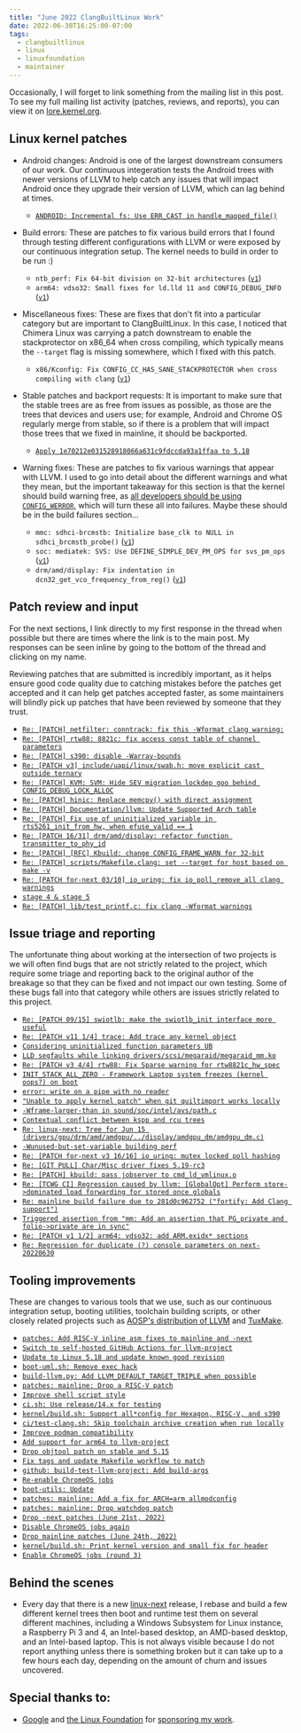 ```yaml
---
title: "June 2022 ClangBuiltLinux Work"
date: 2022-06-30T16:25:00-07:00
tags:
  - clangbuiltlinux
  - linux
  - linuxfoundation
  - maintainer
---
```


Occasionally, I will forget to link something from the mailing list in this post. To see my full mailing list activity (patches, reviews, and reports), you can view it on [lore.kernel.org](https://lore.kernel.org/all/?q=f:nathan@kernel.org).

## Linux kernel patches

* Android changes: Android is one of the largest downstream consumers of our work. Our continuous integeration tests the Android trees with newer versions of LLVM to help catch any issues that will impact Android once they upgrade their version of LLVM, which can lag behind at times.

  * [`ANDROID: Incremental fs: Use ERR_CAST in handle_mapped_file()`](https://android-review.googlesource.com/c/kernel/common/+/2134978)

* Build errors: These are patches to fix various build errors that I found through testing different configurations with LLVM or were exposed by our continuous integration setup. The kernel needs to build in order to be run :)

  * `ntb_perf: Fix 64-bit division on 32-bit architectures` ([`v1`](https://lore.kernel.org/20220622174326.1832697-1-nathan@kernel.org/))
  * `arm64: vdso32: Small fixes for ld.lld 11 and CONFIG_DEBUG_INFO` ([`v1`](https://lore.kernel.org/20220630153121.1317045-1-nathan@kernel.org/))

* Miscellaneous fixes: These are fixes that don't fit into a particular category but are important to ClangBuiltLinux. In this case, I noticed that Chimera Linux was carrying a patch downstream to enable the stackprotector on x86_64 when cross compiling, which typically means the `--target` flag is missing somewhere, which I fixed with this patch.

  * `x86/Kconfig: Fix CONFIG_CC_HAS_SANE_STACKPROTECTOR when cross compiling with clang` ([`v1`](https://lore.kernel.org/20220617180845.2788442-1-nathan@kernel.org/))

* Stable patches and backport requests: It is important to make sure that the stable trees are as free from issues as possible, as those are the trees that devices and users use; for example, Android and Chrome OS regularly merge from stable, so if there is a problem that will impact those trees that we fixed in mainline, it should be backported.

  * [`Apply 1e70212e031528918066a631c9fdccda93a1ffaa to 5.18`](https://lore.kernel.org/Yrnvm6mwtaiKu6Rj@dev-arch.thelio-3990X)

* Warning fixes: These are patches to fix various warnings that appear with LLVM. I used to go into detail about the different warnings and what they mean, but the important takeaway for this section is that the kernel should build warning free, as [all developers should be using `CONFIG_WERROR`](https://lore.kernel.org/r/CAHk-=wifoM9VOp-55OZCRcO9MnqQ109UTuCiXeZ-eyX_JcNVGg@mail.gmail.com/), which will turn these all into failures. Maybe these should be in the build failures section...

  * `mmc: sdhci-brcmstb: Initialize base_clk to NULL in sdhci_brcmstb_probe()` ([`v1`](https://lore.kernel.org/20220608152757.82529-1-nathan@kernel.org/))
  * `soc: mediatek: SVS: Use DEFINE_SIMPLE_DEV_PM_OPS for svs_pm_ops` ([`v1`](https://lore.kernel.org/20220622175649.1856337-1-nathan@kernel.org/))
  * `drm/amd/display: Fix indentation in dcn32_get_vco_frequency_from_reg()` ([`v1`](https://lore.kernel.org/20220623153001.3136739-1-nathan@kernel.org/))



## Patch review and input

For the next sections, I link directly to my first response in the thread when possible but there are times where the link is to the main post. My responses can be seen inline by going to the bottom of the thread and clicking on my name.

Reviewing patches that are submitted is incredibly important, as it helps ensure good code quality due to catching mistakes before the patches get accepted and it can help get patches accepted faster, as some maintainers will blindly pick up patches that have been reviewed by someone that they trust.

* [`Re: [PATCH] netfilter: conntrack: fix this -Wformat clang warning:`](https://lore.kernel.org/Yp9uRz40J24vWLSb@dev-arch.thelio-3990X/)
* [`Re: [PATCH] rtw88: 8821c: fix access const table of channel parameters`](https://lore.kernel.org/YqAQTJqOTB2+242p@dev-arch.thelio-3990X/)
* [`Re: [PATCH] s390: disable -Warray-bounds`](https://lore.kernel.org/YqIJ1iimwIlFDa4n@dev-arch.thelio-3990X/)
* [`Re: [PATCH v3] include/uapi/linux/swab.h: move explicit cast outside ternary`](https://lore.kernel.org/YqJYrImC3Bk40H1H@dev-arch.thelio-3990X/)
* [`Re: [PATCH] KVM: SVM: Hide SEV migration lockdep goo behind CONFIG_DEBUG_LOCK_ALLOC`](https://lore.kernel.org/Yqexcdad6oghl8sv@dev-arch.thelio-3990X/)
* [`Re: [PATCH] hinic: Replace memcpy() with direct assignment`](https://lore.kernel.org/YqtmIIAOH7uRNAZ5@dev-arch.thelio-3990X/)
* [`Re: [PATCH] Documentation/llvm: Update Supported Arch table`](https://lore.kernel.org/Yqy0EkraT0O52Na7@dev-arch.thelio-3990X/)
* [`Re: [PATCH] Fix use of uninitialized variable in rts5261_init_from_hw, when efuse_valid == 1`](https://lore.kernel.org/YqzKrdI0JBORlptt@dev-arch.thelio-3990X/)
* [`Re: [PATCH 16/31] drm/amd/display: refactor function transmitter_to_phy_id`](https://lore.kernel.org/YqzbVxByDw1xSdXb@dev-arch.thelio-3990X/)
* [`Re: [PATCH] [RFC] Kbuild: change CONFIG_FRAME_WARN for 32-bit`](https://lore.kernel.org/Yqzzuk+Wv5q1zIKm@dev-arch.thelio-3990X/)
* [`Re: [PATCH] scripts/Makefile.clang: set --target for host based on make -v`](https://lore.kernel.org/Yq0MV2Z%2FhqSuSYbt@dev-arch.thelio-3990X/)
* [`Re: [PATCH for-next 03/10] io_uring: fix io_poll_remove_all clang warnings`](https://lore.kernel.org/YrHmaOd1md4qqlHx@dev-arch.thelio-3990X/)
* [`stage 4 & stage 5`](https://github.com/ClangBuiltLinux/containers/pull/37)
* [`Re: [PATCH] lib/test_printf.c: fix clang -Wformat warnings`](https://lore.kernel.org/Yr3JN%2FmMn4K+7WnR@dev-arch.thelio-3990X/)



## Issue triage and reporting

The unfortunate thing about working at the intersection of two projects is we will often find bugs that are not strictly related to the project, which require some triage and reporting back to the original author of the breakage so that they can be fixed and not impact our own testing. Some of these bugs fall into that category while others are issues strictly related to this project.

* [`Re: [PATCH 09/15] swiotlb: make the swiotlb_init interface more useful`](https://lore.kernel.org/YpehC7BwBlnuxplF@dev-arch.thelio-3990X/)
* [`Re: [PATCH v11 1/4] trace: Add trace any kernel object`](https://lore.kernel.org/YpoqulzEvwNDHFMH@dev-arch.thelio-3990X/)
* [`Considering uninitialized function parameters UB`](https://github.com/ClangBuiltLinux/linux/issues/1648)
* [`LLD segfaults while linking drivers/scsi/megaraid/megaraid_mm.ko`](https://github.com/ClangBuiltLinux/linux/issues/1649)
* [`Re: [PATCH v3 4/4] rtw88: Fix Sparse warning for rtw8821c_hw_spec`](https://lore.kernel.org/Yp+hfo5Uual8ZUkR@dev-arch.thelio-3990X/)
* [`INIT_STACK_ALL_ZERO - Framework Laptop system freezes (kernel oops?) on boot`](https://github.com/ClangBuiltLinux/linux/issues/1626)
* [`error: write on a pipe with no reader`](https://github.com/ClangBuiltLinux/linux/issues/1651)
* [`"Unable to apply kernel patch" when git quiltimport works locally`](https://gitlab.com/Linaro/tuxsuite/-/issues/169)
* [`-Wframe-larger-than in sound/soc/intel/avs/path.c`](https://github.com/ClangBuiltLinux/linux/issues/1642)
* [`Contextual conflict between kspp and rcu trees`](https://lore.kernel.org/Yqo5SequJuC2qX6S@dev-arch.thelio-3990X/)
* [`Re: linux-next: Tree for Jun 15 (drivers/gpu/drm/amd/amdgpu/../display/amdgpu_dm/amdgpu_dm.c)`](https://lore.kernel.org/YqpACmvbwiEcUfta@dev-arch.thelio-3990X/)
* [`-Wunused-but-set-variable building perf`](https://github.com/ClangBuiltLinux/linux/issues/1654)
* [`Re: [PATCH for-next v3 16/16] io_uring: mutex locked poll hashing`](https://lore.kernel.org/YqyfK34NJakiLiVe@dev-arch.thelio-3990X/)
* [`Re: [GIT PULL] Char/Misc driver fixes 5.19-rc3`](https://lore.kernel.org/Yqywy+Md2AfGDu8v@dev-arch.thelio-3990X/)
* [`Re: [PATCH] kbuild: pass jobserver to cmd_ld_vmlinux.o`](https://lore.kernel.org/YqzXKaaWRNP9C4b0@dev-arch.thelio-3990X/)
* [`Re: [TCWG CI] Regression caused by llvm: [GlobalOpt] Perform store->dominated load forwarding for stored once globals`](https://lore.kernel.org/YrHl20+cA20MwpAP@dev-arch.thelio-3990X/)
* [`Re: mainline build failure due to 281d0c962752 ("fortify: Add Clang support")`](https://lore.kernel.org/YrMu5bdhkPzkxv%2FX@dev-arch.thelio-3990X/)
* [`Triggered assertion from "mm: Add an assertion that PG_private and folio->private are in sync"`](https://lore.kernel.org/YrYzhB7aDNIBz%2FuV@dev-arch.thelio-3990X/)
* [`Re: [PATCH v1 1/2] arm64: vdso32: add ARM.exidx* sections`](https://lore.kernel.org/YryxouOYOJLM+DDK@dev-arch.thelio-3990X/)
* [`Re: Regression for duplicate (?) console parameters on next-20220630`](https://lore.kernel.org/Yr37D4P2Dmnbkb+M@dev-arch.thelio-3990X/)



## Tooling improvements

These are changes to various tools that we use, such as our continuous integration setup, booting utilities, toolchain building scripts, or other closely related projects such as [AOSP's distribution of LLVM](https://android.googlesource.com/platform/prebuilts/clang/host/linux-x86/) and [TuxMake](https://tuxmake.org).

* [`patches: Add RISC-V inline asm fixes to mainline and -next`](https://github.com/ClangBuiltLinux/continuous-integration2/pull/373)
* [`Switch to self-hosted GitHub Actions for llvm-project`](https://github.com/ClangBuiltLinux/containers/pull/25)
* [`Update to Linux 5.18 and update known good revision`](https://github.com/ClangBuiltLinux/tc-build/pull/191)
* [`boot-uml.sh: Remove exec hack`](https://github.com/ClangBuiltLinux/boot-utils/pull/64)
* [`build-llvm.py: Add LLVM_DEFAULT_TARGET_TRIPLE when possible`](https://github.com/ClangBuiltLinux/tc-build/pull/194)
* [`patches: mainline: Drop a RISC-V patch`](https://github.com/ClangBuiltLinux/continuous-integration2/pull/374)
* [`Improve shell script style`](https://github.com/ClangBuiltLinux/tc-build/pull/195)
* [`ci.sh: Use release/14.x for testing`](https://github.com/ClangBuiltLinux/tc-build/pull/196)
* [`kernel/build.sh: Support all*config for Hexagon, RISC-V, and s390`](https://github.com/ClangBuiltLinux/tc-build/pull/197)
* [`ci/test-clang.sh: Skip toolchain archive creation when run locally`](https://github.com/ClangBuiltLinux/containers/pull/27)
* [`Improve podman compatibility`](https://github.com/ClangBuiltLinux/containers/pull/28)
* [`Add support for arm64 to llvm-project`](https://github.com/ClangBuiltLinux/containers/pull/29)
* [`Drop objtool patch on stable and 5.15`](https://github.com/ClangBuiltLinux/continuous-integration2/pull/375)
* [`Fix tags and update Makefile workflow to match`](https://github.com/ClangBuiltLinux/containers/pull/32)
* [`github: build-test-llvm-project: Add build-args`](https://github.com/ClangBuiltLinux/containers/pull/33)
* [`Re-enable ChromeOS jobs`](https://github.com/ClangBuiltLinux/continuous-integration2/pull/376)
* [`boot-utils: Update`](https://github.com/ClangBuiltLinux/continuous-integration2/pull/377)
* [`patches: mainline: Add a fix for ARCH=arm allmodconfig`](https://github.com/ClangBuiltLinux/continuous-integration2/pull/378)
* [`patches: mainline: Drop watchdog patch`](https://github.com/ClangBuiltLinux/continuous-integration2/pull/379)
* [`Drop -next patches (June 21st, 2022)`](https://github.com/ClangBuiltLinux/continuous-integration2/pull/380)
* [`Disable ChromeOS jobs again`](https://github.com/ClangBuiltLinux/continuous-integration2/pull/381)
* [`Drop mainline patches (June 24th, 2022)`](https://github.com/ClangBuiltLinux/continuous-integration2/pull/382)
* [`kernel/build.sh: Print kernel version and small fix for header`](https://github.com/ClangBuiltLinux/tc-build/pull/199)
* [`Enable ChromeOS jobs (round 3)`](https://github.com/ClangBuiltLinux/continuous-integration2/pull/383)



## Behind the scenes

* Every day that there is a new [linux-next](https://git.kernel.org/pub/scm/linux/kernel/git/next/linux-next.git/) release, I rebase and build a few different kernel trees then boot and runtime test them on several different machines, including a Windows Subsystem for Linux instance, a Raspberry Pi 3 and 4, an Intel-based desktop, an AMD-based desktop, and an Intel-based laptop. This is not always visible because I do not report anything unless there is something broken but it can take up to a few hours each day, depending on the amount of churn and issues uncovered.



## Special thanks to:

* [Google](https://www.google.com/) and [the Linux Foundation](https://www.linuxfoundation.org) for [sponsoring my work](https://www.linuxfoundation.org/press/press-release/google-funds-linux-kernel-developers-to-focus-exclusively-on-security).
